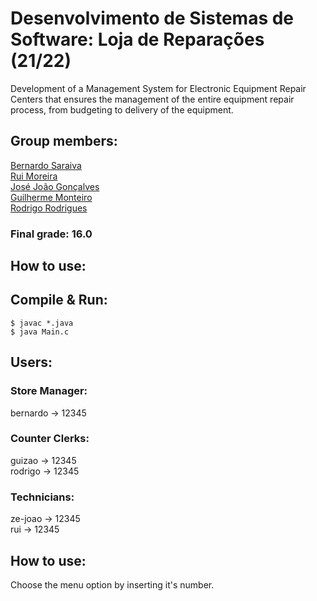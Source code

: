 # Desenvolvimento de Sistemas de Software: Loja de Reparações (21/22)
Development of a Management System for Electronic Equipment Repair Centers that ensures the management of the entire equipment repair process, from budgeting to delivery of the equipment.

## Group members:  

[Bernardo Saraiva](https://github.com/devsaraiva)  
[Rui Moreira](https://github.com/RuiMoreiraA93232)  
[José João Gonçalves](https://github.com/jjgonc)  
[Guilherme Monteiro](https://github.com/rushmetra)  
[Rodrigo Rodrigues](https://github.com/webst2r)  


### Final grade: 16.0

## How to use:
## Compile & Run:
```$ javac *.java ```  
```$ java Main.c ``` 

## Users:

### Store Manager:
bernardo -> 12345

### Counter Clerks:
guizao -> 12345  
rodrigo -> 12345

### Technicians:
ze-joao -> 12345  
rui -> 12345

## How to use:
Choose the menu option by inserting it's number.
